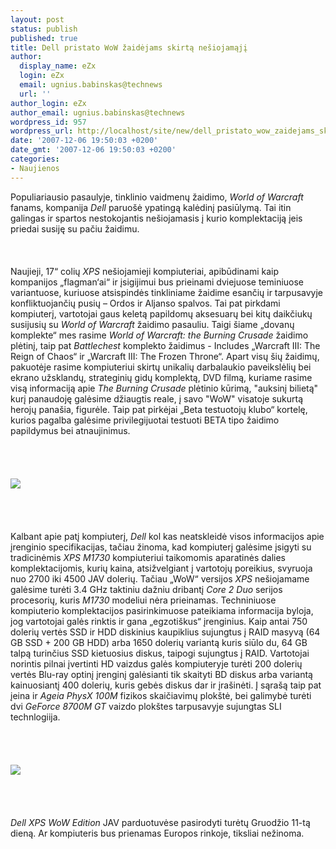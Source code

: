 ```yaml
---
layout: post
status: publish
published: true
title: Dell pristato WoW žaidėjams skirtą nešiojamąjį
author:
  display_name: eZx
  login: eZx
  email: ugnius.babinskas@technews
  url: ''
author_login: eZx
author_email: ugnius.babinskas@technews
wordpress_id: 957
wordpress_url: http://localhost/site/new/dell_pristato_wow_zaidejams_skirta_nesiojamaji/
date: '2007-12-06 19:50:03 +0200'
date_gmt: '2007-12-06 19:50:03 +0200'
categories:
- Naujienos
---
```

<p>Populiariausio pasaulyje, tinklinio vaidmenų žaidimo, <i>World of Warcraft</i> fanams, kompanija <i>Dell</i> paruošė ypatingą kalėdinį pasiūlymą. Tai itin galingas ir spartos nestokojantis nešiojamasis į kurio komplektaciją įeis priedai susiję su pačiu žaidimu.<br />
<br><br />
<br>Naujieji, 17“ colių <i>XPS</i> nešiojamieji kompiuteriai, apibūdinami kaip kompanijos „flagman‘ai“ ir įsigijimui bus prieinami dviejuose teminiuose variantuose, kuriuose atsispindės tinkliniame žaidime esančių ir tarpusavyje konfliktuojančių pusių – Ordos ir Aljanso spalvos. Tai pat pirkdami kompiuterį, vartotojai gaus keletą papildomų aksesuarų bei kitų daikčiukų susijusių su <i>World of Warcraft</i> žaidimo pasauliu. Taigi šiame „dovanų komplekte“ mes rasime <i>World of Warcraft: the Burning Crusade</i> žaidimo plėtinį, taip pat <i>Battlechest</i> komplekto žaidimus - Includes „Warcraft III: The Reign of Chaos“ ir „Warcraft III: The Frozen Throne“. Apart visų šių žaidimų, pakuotėje rasime kompiuteriui skirtų unikalių darbalaukio paveikslėlių bei ekrano užsklandų, strateginių gidų komplektą, DVD filmą, kuriame rasime visą informaciją apie <i>The Burning Crusade</i> plėtinio kūrimą, &quot;auksinį bilietą&quot; kurį panaudoję galėsime džiaugtis reale, į savo &quot;WoW&quot; visatoje sukurtą herojų panašia, figurėle. Taip pat pirkėjai „Beta testuotojų klubo“ kortelę, kurios pagalba galėsime privilegijuotai testuoti BETA tipo žaidimo papildymus bei atnaujinimus.<br />
<br><br />
<br><br><img src=" http://www.games.lt/w/news/10038.jpg"><br><br />
<br><br />
<br>Kalbant apie patį kompiuterį, <i>Dell</i> kol kas neatskleidė visos informacijos apie įrenginio specifikacijas, tačiau žinoma, kad kompiuterį galėsime įsigyti su tradicinėmis <i>XPS M1730</i> kompiuteriui taikomomis aparatinės dalies komplektacijomis, kurių kaina, atsižvelgiant į vartotojų poreikius, svyruoja nuo 2700 iki 4500 JAV dolerių. Tačiau „WoW“ versijos <i>XPS</i> nešiojamame galėsime turėti 3.4 GHz taktiniu dažniu dribantį <i>Core 2 Duo</i> serijos procesorių, kuris <i>M1730</i> modeliui nėra prieinamas. Techniniuose kompiuterio komplektacijos pasirinkimuose pateikiama informacija byloja, jog vartotojai galės rinktis ir gana „egzotiškus“ įrenginius. Kaip antai 750 dolerių vertės SSD ir HDD diskinius kaupiklius sujungtus į RAID masyvą (64 GB SSD + 200 GB HDD) arba 1650 dolerių variantą kuris siūlo du, 64 GB talpą turinčius SSD kietuosius diskus, taipogi sujungtus į RAID. Vartotojai norintis pilnai įvertinti HD vaizdus galės kompiuteryje turėti 200 dolerių vertės Blu-ray optinį įrenginį galėsianti tik skaityti BD diskus arba variantą kainuosiantį 400 dolerių, kuris gebės diskus dar ir įrašinėti. Į sąrašą taip pat įeina ir <i>Ageia PhysX 100M</i> fizikos skaičiavimų plokštė, bei galimybė turėti dvi <i>GeForce 8700M GT</i> vaizdo plokštes tarpusavyje sujungtas SLI technlogiija.<br />
<br><br />
<br><br><img src="http://www.games.lt/w/news/10037.jpg"><br><br />
<br><br />
<br><i>Dell XPS WoW Edition</i> JAV parduotuvėse pasirodyti turėtų Gruodžio 11-tą dieną. Ar kompiuteris bus prienamas Europos rinkoje, tiksliai nežinoma.</p>
